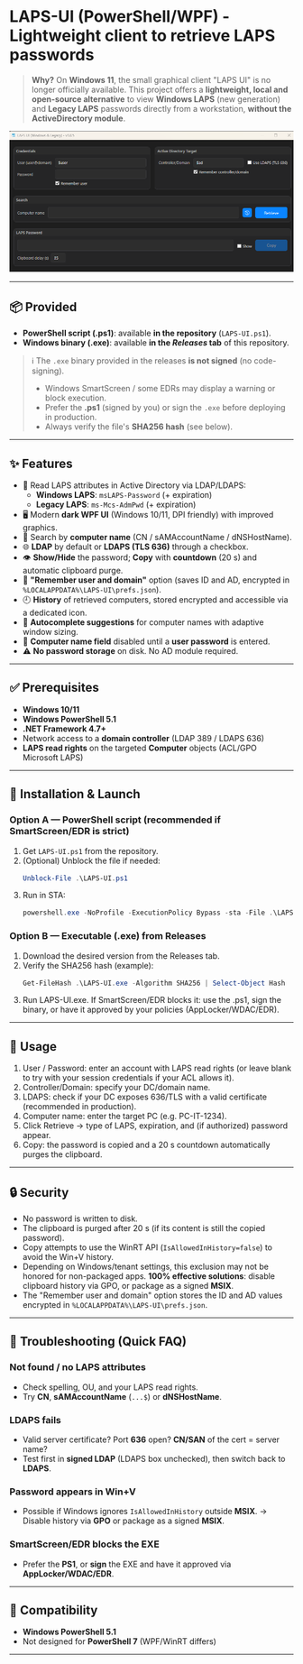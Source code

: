 # LAPS-UI (PowerShell/WPF) - Lightweight client to retrieve LAPS passwords

> **Why?**
> On **Windows 11**, the small graphical client "LAPS UI" is no longer officially available.
> This project offers a **lightweight, local and open-source alternative** to view **Windows LAPS** (new generation) and **Legacy LAPS** passwords directly from a workstation, **without the ActiveDirectory module**.

![Application preview](docs/screenshot.png)

---

## 📦 Provided

- **PowerShell script (.ps1)**: available **in the repository** (`LAPS-UI.ps1`).
- **Windows binary (.exe)**: available **in the _Releases_ tab** of this repository.

> ℹ️ The `.exe` binary provided in the releases **is not signed** (no code-signing).
> - Windows SmartScreen / some EDRs may display a warning or block execution.
> - Prefer the **.ps1** (signed by you) or sign the `.exe` before deploying in production.
> - Always verify the file's **SHA256 hash** (see below).

---

## ✨ Features

- 🔐 Read LAPS attributes in Active Directory via LDAP/LDAPS:
  - **Windows LAPS**: `msLAPS-Password` (+ expiration)
  - **Legacy LAPS**: `ms-Mcs-AdmPwd` (+ expiration)
- 🖥️ Modern **dark WPF UI** (Windows 10/11, DPI friendly) with improved graphics.
- 🔎 Search by **computer name** (CN / sAMAccountName / dNSHostName).
- 🌐 **LDAP** by default or **LDAPS (TLS 636)** through a checkbox.
- 👁️ **Show/Hide** the password; **Copy** with **countdown** (20 s) and automatic clipboard purge.
- 💾 **"Remember user and domain"** option (saves ID and AD, encrypted in `%LOCALAPPDATA%\LAPS-UI\prefs.json`).
- 🕘 **History** of retrieved computers, stored encrypted and accessible via a dedicated icon.
- 🧠 **Autocomplete suggestions** for computer names with adaptive window sizing.
- 🚫 **Computer name field** disabled until a **user password** is entered.
- ⚠️ **No password storage** on disk. No AD module required.

---

## ✅ Prerequisites

- **Windows 10/11**
- **Windows PowerShell 5.1**
- **.NET Framework 4.7+**
- Network access to a **domain controller** (LDAP 389 / LDAPS 636)
- **LAPS read rights** on the targeted **Computer** objects (ACL/GPO Microsoft LAPS)

---

## 🔧 Installation & Launch

### Option A — PowerShell script (recommended if SmartScreen/EDR is strict)
1. Get `LAPS-UI.ps1` from the repository.
2. (Optional) Unblock the file if needed:
   ```powershell
   Unblock-File .\LAPS-UI.ps1
   ```
3. Run in STA:
   ```powershell
   powershell.exe -NoProfile -ExecutionPolicy Bypass -sta -File .\LAPS-UI.ps1
   ```

### Option B — Executable (.exe) from Releases
1. Download the desired version from the Releases tab.
2. Verify the SHA256 hash (example):
   ```powershell
   Get-FileHash .\LAPS-UI.exe -Algorithm SHA256 | Select-Object Hash
   ```
3. Run LAPS-UI.exe.
If SmartScreen/EDR blocks it: use the .ps1, sign the binary, or have it approved by your policies (AppLocker/WDAC/EDR).

---

## 🚀 Usage

1. User / Password: enter an account with LAPS read rights (or leave blank to try with your session credentials if your ACL allows it).
2. Controller/Domain: specify your DC/domain name.
3. LDAPS: check if your DC exposes 636/TLS with a valid certificate (recommended in production).
4. Computer name: enter the target PC (e.g. PC-IT-1234).
5. Click Retrieve → type of LAPS, expiration, and (if authorized) password appear.
6. Copy: the password is copied and a 20 s countdown automatically purges the clipboard.

---

## 🔒 Security

- No password is written to disk.
- The clipboard is purged after 20 s (if its content is still the copied password).
- Copy attempts to use the WinRT API (`IsAllowedInHistory=false`) to avoid the Win+V history.
- Depending on Windows/tenant settings, this exclusion may not be honored for non-packaged apps.  **100% effective solutions**: disable clipboard history via GPO, or package as a signed **MSIX**.
- The "Remember user and domain" option stores the ID and AD values encrypted in `%LOCALAPPDATA%\LAPS-UI\prefs.json`.

---

## 🧩 Troubleshooting (Quick FAQ)

### Not found / no LAPS attributes
- Check spelling, OU, and your LAPS read rights.
- Try **CN**, **sAMAccountName** (`...$`) or **dNSHostName**.

### LDAPS fails
- Valid server certificate? Port **636** open? **CN/SAN** of the cert = server name?
- Test first in **signed LDAP** (LDAPS box unchecked), then switch back to **LDAPS**.

### Password appears in Win+V
- Possible if Windows ignores `IsAllowedInHistory` outside **MSIX**.
  → Disable history via **GPO** or package as a signed **MSIX**.

### SmartScreen/EDR blocks the EXE
- Prefer the **PS1**, or **sign** the EXE and have it approved via **AppLocker/WDAC/EDR**.

---

## 🧪 Compatibility

- **Windows PowerShell 5.1**
- Not designed for **PowerShell 7** (WPF/WinRT differs)

---

